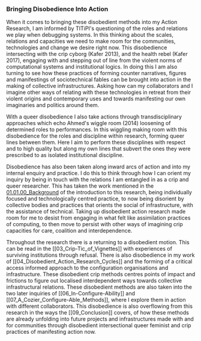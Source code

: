 ### Bringing Disobedience Into Action

When it comes to bringing these disobedient methods into my Action Research, I am informed by TITiPI's questioning of the roles and relations we play when debugging systems. In this thinking about the scales, relations and capacities we need to make room for the communities, technologies and change we desire right now. This disobedience intersecting with the crip cyborg (Kafer 2013), and the health rebel (Kafer 2017), engaging with and stepping out of line from the violent norms of computational systems and institutional logics. In doing this I am also turning to see how these practices of forming counter narratives, figures and manifestings of sociotechnical fables can be brought into action in the making of collective infrastructures. Asking how can my collaborators and I imagine other ways of relating with these technologies in retreat from their violent origins and contemporary uses and towards manifesting our own imaginaries and politics around them.

With a queer disobedience I also take actions through transdisciplinary approaches which echo Ahmed's wiggle room (2014) loosening of determined roles to performances. In this wiggling making room with this disobedience for the roles and discipline within research, forming queer lines between them. Here I aim to perform these disciplines with respect and to high quality but along my own lines that subvert the ones they were  prescribed to as isolated institutional discipline.

Disobedience has also been taken along inward arcs of action and into my internal enquiry and practice. I do this to think through how I can orient my inquiry by being in touch with the relations I am entangled in as a crip and queer researcher. This has taken the work mentioned in the [01.01.00_Background](../../01_Introduction/01_entries/01.01.00_Background.md) of the introduction to this research, being individually focused and technologically centred practice, to now being disorient by collective bodies and practices that orients the social of infrastructure, with the assistance of technical. Taking up disobedient action research made room for me to desist from engaging in what felt like assimilation practices of computing, to then move to persist with other ways of imagining crip capacities for care, coalition and interdependence.

Throughout the research there is a returning to a disobedient motion. This can be read in the [[03_Crip-Tic_of_Vignettes]] with experiences of surviving institutions through refusal. There is also disobedience in my work of [[04_Disobedient_Action_Research_Cycles]] and the forming of a critical access informed approach to the configuration organisations and infrastructure. These disobedient crip methods centres points of impact and frictions to figure out localised interdependent ways towards collective infrastructural relations. These disobedient methods are also taken into the two later inquiries of [[06_In-Configure-Ability]] and [[07_A_Cozier_Configure-Able_Methods]], where I explore them in action with different collaborators. This disobedience is also overflowing from this research in the ways the [[09_Conclusion]] covers, of how these methods are already unfolding into future projects and infrastructures made with and for communities through disobedient intersectional queer feminist and crip practices of manifesting action now.

